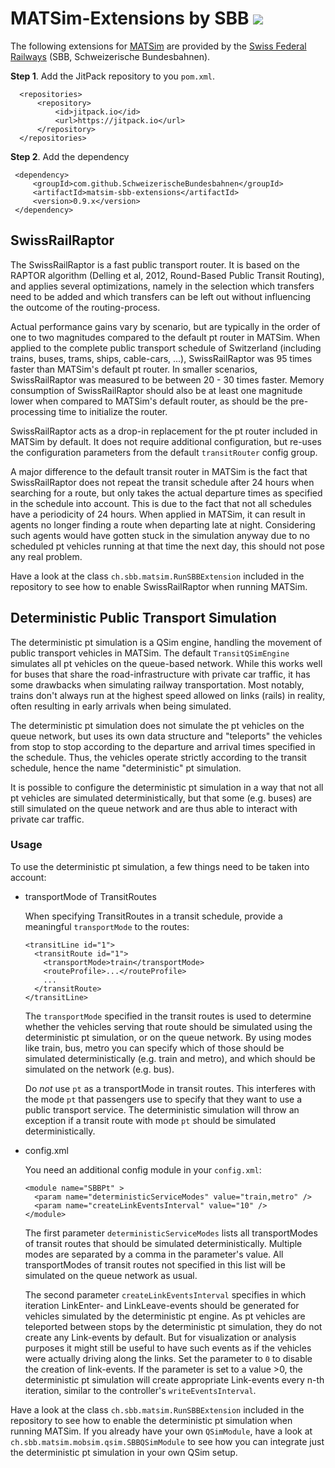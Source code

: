 # MATSim-Extensions by SBB [![](https://jitpack.io/v/SchweizerischeBundesbahnen/matsim-sbb-extensions.svg)](https://jitpack.io/#SchweizerischeBundesbahnen/matsim-sbb-extensions)

The following extensions for [MATSim](http://www.matsim.org/) are provided by
the [Swiss Federal Railways](http://www.sbb.ch/) (SBB, Schweizerische Bundesbahnen).


 **Step 1**. Add the JitPack repository to you `pom.xml`.
  ```$xml
	<repositories>
		<repository>
		    <id>jitpack.io</id>
		    <url>https://jitpack.io</url>
		</repository>
	</repositories>
  ```
  **Step 2**. Add the dependency
   ```$xml
	<dependency>
	    <groupId>com.github.SchweizerischeBundesbahnen</groupId>
	    <artifactId>matsim-sbb-extensions</artifactId>
	    <version>0.9.x</version>
	</dependency>
  ``` 

## SwissRailRaptor

The SwissRailRaptor is a fast public transport router. It is based on the RAPTOR algorithm
(Delling et al, 2012, Round-Based Public Transit Routing), and applies several optimizations,
namely in the selection which transfers need to be added and which transfers can be left out
without influencing the outcome of the routing-process.

Actual performance gains vary by scenario, but are typically in the order of one to two magnitudes
compared to the default pt router in MATSim.
When applied to the complete public transport schedule of Switzerland (including trains, buses, trams,
ships, cable-cars, ...), SwissRailRaptor was 95 times faster than MATSim's default pt router.
In smaller scenarios, SwissRailRaptor was measured to be between 20 - 30 times faster.
Memory consumption of SwissRailRaptor should also be at least one magnitude lower when compared to
MATSim's default router, as should be the pre-processing time to initialize the router.

SwissRailRaptor acts as a drop-in replacement for the pt router included in MATSim by default.
It does not require additional configuration, but re-uses the configuration parameters from the
default `transitRouter` config group.

A major difference to the default transit router in MATSim is the fact that SwissRailRaptor 
does not repeat the transit schedule after 24 hours when searching for a route,
but only takes the actual departure times as specified in the schedule into account. This is due
to the fact that not all schedules have a periodicity of 24 hours. When applied in MATSim, it can result
in agents no longer finding a route when departing late at night. Considering such agents would have
gotten stuck in the simulation anyway due to no scheduled pt vehicles running at that time 
the next day, this should not pose any real problem.

Have a look at the class `ch.sbb.matsim.RunSBBExtension` included in the repository to see 
how to enable SwissRailRaptor when running MATSim.


## Deterministic Public Transport Simulation

The deterministic pt simulation is a QSim engine, handling the movement of public transport vehicles
in MATSim. The default `TransitQSimEngine` simulates all pt vehicles on the queue-based network. While
this works well for buses that share the road-infrastructure with private car traffic, it has some drawbacks
when simulating railway transportation. Most notably, trains don't always run at the highest speed
allowed on links (rails) in reality, often resulting in early arrivals when being simulated.

The deterministic pt simulation does not simulate the pt vehicles on the queue network, but uses
its own data structure and "teleports" the vehicles from stop to stop according to the departure 
and arrival times specified in the schedule. Thus, the vehicles operate strictly according to
the transit schedule, hence the name "deterministic" pt simulation.

It is possible to configure the deterministic pt simulation in a way that not all pt vehicles are
simulated deterministically, but that some (e.g. buses) are still simulated on the queue network
and are thus able to interact with private car traffic.

### Usage
To use the deterministic pt simulation, a few things need to be taken into account:

- transportMode of TransitRoutes

  When specifying TransitRoutes in a transit schedule, provide a meaningful `transportMode` to the routes:
  
  ```$xml
  <transitLine id="1">
    <transitRoute id="1">
      <transportMode>train</transportMode>
      <routeProfile>...</routeProfile>
      ...
    </transitRoute>
  </transitLine>
  ```

  The `transportMode` specified in the transit routes is used to determine whether the vehicles serving that
  route should be simulated using the deterministic pt simulation, or on the queue network. By using
  modes like train, bus, metro you can specify which of those should be simulated deterministically (e.g. 
  train and metro), and which should be simulated on the network (e.g. bus).
  
  Do *not* use `pt` as a transportMode in transit routes. This interferes with the mode `pt` that
  passengers use to specify that they want to use a public transport service. The deterministic simulation
  will throw an exception if a transit route with mode `pt` should be simulated deterministically.

- config.xml

  You need an additional config module in your `config.xml`:
  
  ```$xml
  <module name="SBBPt" >
    <param name="deterministicServiceModes" value="train,metro" />
    <param name="createLinkEventsInterval" value="10" />
  </module>
  ```
  The first parameter `deterministicServiceModes` lists all transportModes of transit routes that
  should be simulated deterministically. Multiple modes are separated by a comma in the parameter's value.
  All transportModes of transit routes not specified in this list will be simulated on the queue
  network as usual.
  
  The second parameter `createLinkEventsInterval` specifies in which iteration LinkEnter- and LinkLeave-events should be
  generated for vehicles simulated by the deterministic pt engine. As pt vehicles are teleported 
  between stops by the deterministic pt simulation, they do not create any Link-events by default. 
  But for visualization or analysis purposes it might still be useful to have such events as if the 
  vehicles were actually driving along the links. Set the parameter to `0` to disable the creation
  of link-events. If the parameter is set to a value &gt;0, the 
  deterministic pt simulation will create appropriate Link-events every n-th iteration, similar to
  the controller's `writeEventsInterval`.

Have a look at the class `ch.sbb.matsim.RunSBBExtension` included in the repository to see 
how to enable the deterministic pt simulation when running MATSim. If you already have your own
`QSimModule`, have a look at `ch.sbb.matsim.mobsim.qsim.SBBQSimModule` to see how you can
integrate just the deterministic pt simulation in your own QSim setup.

